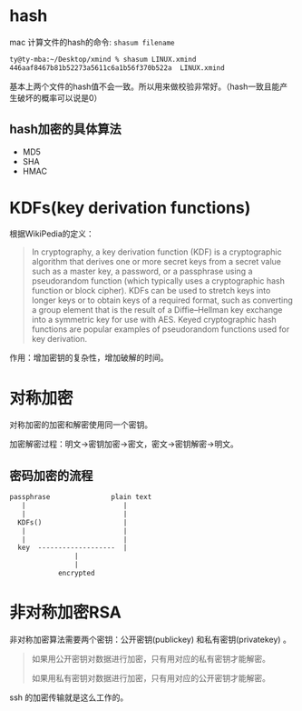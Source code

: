 # hash
mac 计算文件的hash的命令: `shasum filename`

```txt
ty@ty-mba:~/Desktop/xmind % shasum LINUX.xmind                         
446aaf8467b81b52273a5611c6a1b56f370b522a  LINUX.xmind
```
基本上两个文件的hash值不会一致。所以用来做校验非常好。（hash一致且能产生破坏的概率可以说是0）

## hash加密的具体算法
* MD5
* SHA
* HMAC
  
# KDFs(key derivation functions)

根据WikiPedia的定义：
> In cryptography, a key derivation function (KDF) is a cryptographic algorithm that derives one or more secret keys from a secret value such as a master key, a password, or a passphrase using a pseudorandom function (which typically uses a cryptographic hash function or block cipher). KDFs can be used to stretch keys into longer keys or to obtain keys of a required format, such as converting a group element that is the result of a Diffie–Hellman key exchange into a symmetric key for use with AES. Keyed cryptographic hash functions are popular examples of pseudorandom functions used for key derivation.
>

作用：增加密钥的复杂性，增加破解的时间。

# 对称加密

对称加密的加密和解密使用同一个密钥。

加密解密过程：明文->密钥加密->密文，密文->密钥解密->明文。

## 密码加密的流程
```txt
passphrase               plain text
   |                        |
   |                        |
  KDFs()                    |
   |                        |
   |                        |
  key  -------------------  |
                |
                |
            encrypted 
```

# 非对称加密RSA

非对称加密算法需要两个密钥：公开密钥(publickey) 和私有密钥(privatekey) 。

> 如果用公开密钥对数据进行加密，只有用对应的私有密钥才能解密。 
> 
> 如果用私有密钥对数据进行加密，只有用对应的公开密钥才能解密。

ssh 的加密传输就是这么工作的。

